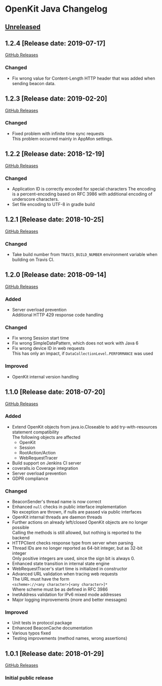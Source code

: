 # OpenKit Java Changelog

## [Unreleased](https://github.com/Dynatrace/openkit-java/compare/v1.2.4...release/1.2)

## 1.2.4 [Release date: 2019-07-17]
[GitHub Releases](https://github.com/Dynatrace/openkit-java/releases/tag/v1.2.4)

### Changed
- Fix wrong value for Content-Length HTTP header that was added when sending beacon data.

## 1.2.3 [Release date: 2019-02-20]
[GitHub Releases](https://github.com/Dynatrace/openkit-java/releases/tag/v1.2.3)

### Changed
- Fixed problem with infinite time sync requests  
  This problem occurred mainly in AppMon settings.

## 1.2.2 [Release date: 2018-12-19]
[GitHub Releases](https://github.com/Dynatrace/openkit-java/releases/tag/v1.2.2)

### Changed
- Application ID is correctly encoded for special characters
  The encoding is a percent-encoding based on RFC 3986 with additional encoding of underscore characters.
- Set file encoding to UTF-8 in gradle build

## 1.2.1 [Release date: 2018-10-25]
[GitHub Releases](https://github.com/Dynatrace/openkit-java/releases/tag/v1.2.1)

### Changed
- Take build number from `TRAVIS_BUILD_NUMBER` environment variable when
  building on Travis CI. 

## 1.2.0 [Release date: 2018-09-14]
[GitHub Releases](https://github.com/Dynatrace/openkit-java/releases/tag/v1.2.0)

### Added
- Server overload prevention  
  Additional HTTP 429 response code handling

### Changed
- Fix wrong Session start time
- Fix wrong SimpleDatePattern, which does not work with Java 6
- Fix wrong device ID in web requests  
  This has only an impact, if `DataCollectionLevel.PERFORMANCE` was used

### Improved
- OpenKit internal version handling

## 1.1.0 [Release date: 2018-07-20]
[GitHub Releases](https://github.com/Dynatrace/openkit-java/releases/tag/v1.1.0)

### Added
- Extend OpenKit objects from java.io.Closeable to add try-with-resources statement compatibility  
  The following objects are affected
  - OpenKit
  - Session
  - RootAction/Action
  - WebRequestTracer
- Build support on Jenkins CI server
- coveralls.io Coverage integration
- Server overload prevention
- GDPR compliance

### Changed
- BeaconSender's thread name is now correct
- Enhanced `null` checks in public interface implementation  
  No exception are thrown, if nulls are passed via public interfaces
- OpenKit internal threads are daemon threads
- Further actions on already left/closed OpenKit objects are no longer possible  
  Calling the methods is still allowed, but nothing is reported to the backend 
- HTTPClient checks response type from server when parsing
- Thread IDs are no longer reported as 64-bit integer, but as 32-bit integer  
  Only positive integers are used, since the sign bit is always 0.
- Enhanced state transition in internal state engine
- WebRequestTracer's start time is initialized in constructor
- Advanced URL validation when tracing web requests  
  The URL must have the form  
  `<scheme>://<any character>[<any character>]*`  
  Where scheme must be as defined in RFC 3986
- InetAddress validation for IPv6 mixed mode addresses
- Major logging improvements (more and better messages)

### Improved
- Unit tests in protocol package
- Enhanced BeaconCache documentation
- Various typos fixed
- Testing improvements (method names, wrong assertions)

## 1.0.1 [Release date: 2018-01-29]
[GitHub Releases](https://github.com/Dynatrace/openkit-java/releases/tag/v1.0.1)
### Initial public release
